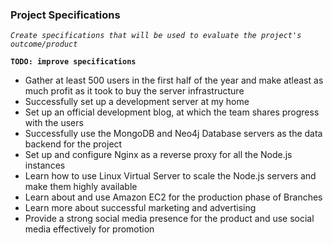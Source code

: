 ### Project Specifications

  *``Create specifications that will be used to evaluate the project's outcome/product``*
  
  **``TODO: improve specifications``**

- Gather at least 500 users in the first half of the year and make atleast as much profit as it took to buy the server infrastructure
- Successfully set up a development server at my home
- Set up an official development blog, at which the team shares progress with the users
- Successfully use the MongoDB and Neo4j Database servers as the data backend for the project
- Set up and configure Nginx as a reverse proxy for all the Node.js instances
- Learn how to use Linux Virtual Server to scale the Node.js servers and make them highly available
- Learn about and use Amazon EC2 for the production phase of Branches
- Learn more about successful marketing and advertising
- Provide a strong social media presence for the product and use social media effectively for promotion